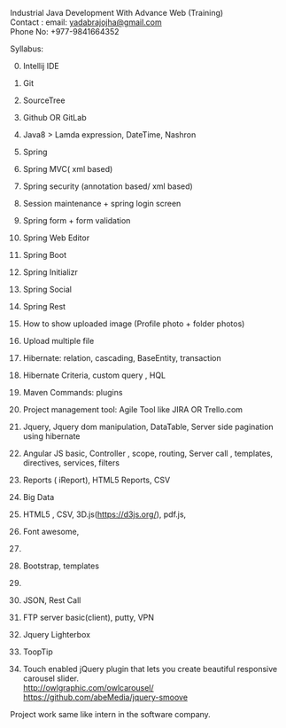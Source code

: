 Industrial Java Development With Advance Web (Training) <br/>
Contact : email: yadabrajojha@gmail.com<br/>
Phone No: +977-9841664352<br/>

Syllabus:

0.  Intellij IDE
1.	Git
2.	SourceTree
3.	Github OR GitLab
4.  Java8 > Lamda expression, DateTime, Nashron
5.	Spring
6.	Spring MVC( xml based)
7.	Spring security (annotation based/ xml based)
8.	Session maintenance + spring login screen
9.	Spring form + form validation
10.	Spring Web Editor
11.	Spring Boot
12.	Spring Initializr
13.	Spring Social
14.	Spring Rest

15.	How to show uploaded image (Profile photo + folder photos)
16.	Upload multiple file

17.	Hibernate: relation, cascading, BaseEntity, transaction
18.	Hibernate Criteria, custom query , HQL

19.	Maven Commands: plugins

20.	Project management tool: Agile Tool like JIRA OR Trello.com


21.	Jquery, Jquery dom manipulation, DataTable, Server side pagination using hibernate

22.	Angular JS basic, Controller , scope, routing, Server call , templates, directives, services, filters

23.	Reports ( iReport), HTML5 Reports, CSV
24.	Big Data
25.	HTML5 , CSV, 3D.js(https://d3js.org/), pdf.js, 
26.	Font awesome, 
27.	
28.	Bootstrap, templates
29.	
30.	JSON, Rest Call 

31.	FTP server basic(client), putty, VPN 

32. Jquery Lighterbox
33. ToopTip
34. Touch enabled jQuery plugin that lets you create beautiful responsive carousel slider. <br/>
http://owlgraphic.com/owlcarousel/
https://github.com/abeMedia/jquery-smoove




Project work same like intern in the software company.


